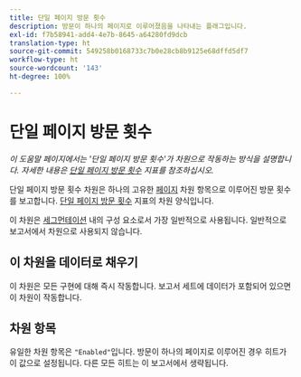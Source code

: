 ```yaml
---
title: 단일 페이지 방문 횟수
description: 방문이 하나의 페이지로 이루어졌음을 나타내는 플래그입니다.
exl-id: f7b58941-add4-4e7b-8645-a64280fd9dcb
translation-type: ht
source-git-commit: 549258b0168733c7b0e28cb8b9125e68dffd5df7
workflow-type: ht
source-wordcount: '143'
ht-degree: 100%

---
```


# 단일 페이지 방문 횟수

*이 도움말 페이지에서는 &#39;단일 페이지 방문 횟수&#39;가 차원으로 작동하는 방식을 설명합니다. 자세한 내용은 [단일 페이지 방문 횟수](../metrics/single-page-visits.md) 지표를 참조하십시오.*

단일 페이지 방문 횟수 차원은 하나의 고유한 [페이지](page.md) 차원 항목으로 이루어진 방문 횟수를 보고합니다. [단일 페이지 방문 횟수](../metrics/single-page-visits.md) 지표의 차원 양식입니다.

이 차원은 [세그먼테이션](../segmentation/seg-home.md) 내의 구성 요소로서 가장 일반적으로 사용됩니다. 일반적으로 보고서에서 차원으로 사용되지 않습니다.

## 이 차원을 데이터로 채우기

이 차원은 모든 구현에 대해 즉시 작동합니다. 보고서 세트에 데이터가 포함되어 있으면 이 차원이 작동합니다.

## 차원 항목

유일한 차원 항목은 `"Enabled"`입니다. 방문이 하나의 페이지로 이루어진 경우 히트가 이 값으로 설정됩니다. 다른 모든 히트는 이 보고서에서 생략됩니다.
